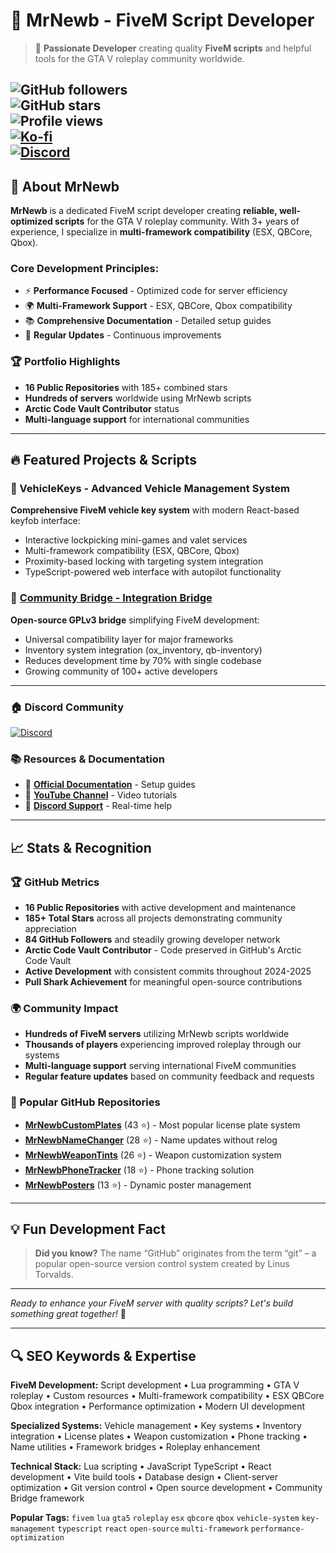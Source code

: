 # 🚀 MrNewb - FiveM Script Developer

> 🎯 **Passionate Developer** creating quality **FiveM scripts** and helpful tools for the GTA V roleplay community worldwide.

![GitHub followers](https://img.shields.io/github/followers/MrNewb?label=Follow&style=social)  
![GitHub stars](https://img.shields.io/github/stars/MrNewb?label=Stars&style=social)  
![Profile views](https://komarev.com/ghpvc/?username=MrNewb&label=Profile%20Views&color=0e75b6&style=flat)  
[![Ko-fi](https://img.shields.io/badge/Buy%20Me%20a%20Coffee-%E2%98%95-lightgrey?style=flat-square&logo=ko-fi)](https://ko-fi.com/R5R76BIM9)  
[![Discord](https://img.shields.io/discord/1204398264812830720?label=Discord&logo=discord&color=7289DA)](https://discord.gg/mrnewbscripts)
---

## 🌟 About MrNewb

**MrNewb** is a dedicated FiveM script developer creating **reliable, well-optimized scripts** for the GTA V roleplay community. With 3+ years of experience, I specialize in **multi-framework compatibility** (ESX, QBCore, Qbox).

### Core Development Principles:
- ⚡ **Performance Focused** - Optimized code for server efficiency
- 🌍 **Multi-Framework Support** - ESX, QBCore, Qbox compatibility
- 📚 **Comprehensive Documentation** - Detailed setup guides
- 🔄 **Regular Updates** - Continuous improvements

### 🏆 Portfolio Highlights
- **16 Public Repositories** with 185+ combined stars
- **Hundreds of servers** worldwide using MrNewb scripts
- **Arctic Code Vault Contributor** status
- **Multi-language support** for international communities

---

## 🔥 Featured Projects & Scripts

### 🚗 VehicleKeys - Advanced Vehicle Management System
**Comprehensive FiveM vehicle key system** with modern React-based keyfob interface:
- Interactive lockpicking mini-games and valet services
- Multi-framework compatibility (ESX, QBCore, Qbox)
- Proximity-based locking with targeting system integration
- TypeScript-powered web interface with autopilot functionality

### 🌉 [Community Bridge - Integration Bridge](https://github.com/The-Order-Of-The-Sacred-Framework/community_bridge)
**Open-source GPLv3 bridge** simplifying FiveM development:
- Universal compatibility layer for major frameworks
- Inventory system integration (ox_inventory, qb-inventory)
- Reduces development time by 70% with single codebase
- Growing community of 100+ active developers

---

### 🏠 Discord Community
[![Discord](https://discordapp.com/api/guilds/1204398264812830720/widget.png?style=banner2)](https://discord.gg/mrnewbscripts)

### 📚 Resources & Documentation
- 📖 **[Official Documentation](https://mrnewbs-scrips.gitbook.io/guide)** - Setup guides
- 🎥 **[YouTube Channel](https://www.youtube.com/@mrnewb2819)** - Video tutorials
- 💬 **[Discord Support](https://discord.gg/mrnewbscripts)** - Real-time help

---

## 📈 Stats & Recognition

### 🏆 GitHub Metrics
- **16 Public Repositories** with active development and maintenance
- **185+ Total Stars** across all projects demonstrating community appreciation
- **84 GitHub Followers** and steadily growing developer network
- **Arctic Code Vault Contributor** - Code preserved in GitHub's Arctic Code Vault
- **Active Development** with consistent commits throughout 2024-2025
- **Pull Shark Achievement** for meaningful open-source contributions

### 🌍 Community Impact
- **Hundreds of FiveM servers** utilizing MrNewb scripts worldwide
- **Thousands of players** experiencing improved roleplay through our systems
- **Multi-language support** serving international FiveM communities
- **Regular feature updates** based on community feedback and requests

### 🎯 Popular GitHub Repositories
- **[MrNewbCustomPlates](https://github.com/MrNewb/MrNewbCustomPlates)** (43 ⭐) - Most popular license plate system
- **[MrNewbNameChanger](https://github.com/MrNewb/MrNewbNameChanger)** (28 ⭐) - Name updates without relog
- **[MrNewbWeaponTints](https://github.com/MrNewb/MrNewbWeaponTints)** (26 ⭐) - Weapon customization system
- **[MrNewbPhoneTracker](https://github.com/MrNewb/MrNewbPhoneTracker)** (18 ⭐) - Phone tracking solution
- **[MrNewbPosters](https://github.com/MrNewb/MrNewbPosters)** (13 ⭐) - Dynamic poster management

---

## 💡 Fun Development Fact

> **Did you know?** The name “GitHub” originates from the term “git” – a popular open-source version control system created by Linus Torvalds.

---

*Ready to enhance your FiveM server with quality scripts? Let's build something great together!* 🚀

---

## 🔍 SEO Keywords & Expertise

**FiveM Development:** Script development • Lua programming • GTA V roleplay • Custom resources • Multi-framework compatibility • ESX QBCore Qbox integration • Performance optimization • Modern UI development

**Specialized Systems:** Vehicle management • Key systems • Inventory integration • License plates • Weapon customization • Phone tracking • Name utilities • Framework bridges • Roleplay enhancement

**Technical Stack:** Lua scripting • JavaScript TypeScript • React development • Vite build tools • Database design • Client-server optimization • Git version control • Open source development • Community Bridge framework

**Popular Tags:** `fivem` `lua` `gta5` `roleplay` `esx` `qbcore` `qbox` `vehicle-system` `key-management` `typescript` `react` `open-source` `multi-framework` `performance-optimization`
